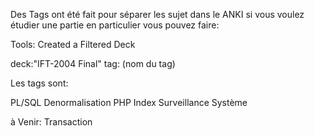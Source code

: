 Des Tags ont été fait pour séparer les sujet dans le ANKI si vous voulez étudier une partie en particulier vous pouvez faire:

Tools: Created a Filtered Deck 

deck:"IFT-2004 Final" tag: (nom du tag)

Les tags sont:

PL/SQL
Denormalisation
PHP
Index
Surveillance Système

à Venir: Transaction
